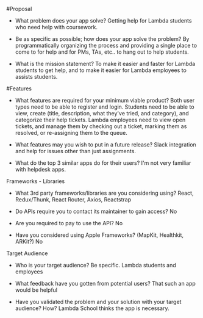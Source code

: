 #Proposal

- What problem does your app solve?
Getting help for Lambda students who need help with coursework.

- Be as specific as possible; how does your app solve the problem?
By programmatically organizing the process and providing a single place to come to for help and for PMs, TAs, etc.. to hang out to help students.

- What is the mission statement?
To make it easier and faster for Lambda students to get help, and to make it easier for Lambda employees to assists students.

#Features

- What features are required for your minimum viable product?
Both user types need to be able to register and login.
Students need to be able to view, create (title, description, what they've tried, and category), and categorize their help tickets.
Lambda employees need to view open tickets, and manage them by checking out a ticket, marking them as resolved, or re-assigning them to the queue.

- What features may you wish to put in a future release?
Slack integration and help for issues other than just assignments.

- What do the top 3 similar apps do for their users?
I'm not very familiar with helpdesk apps.

Frameworks - Libraries

- What 3rd party frameworks/libraries are you considering using?
React, Redux/Thunk, React Router, Axios, Reactstrap

- Do APIs require you to contact its maintainer to gain access?
No

- Are you required to pay to use the API?
No

- Have you considered using Apple Frameworks? (MapKit, Healthkit, ARKit?)
No

Target Audience

- Who is your target audience? Be specific.
Lambda students and employees

- What feedback have you gotten from potential users?
That such an app would be helpful

- Have you validated the problem and your solution with your target audience? How?
Lambda School thinks the app is necessary.

